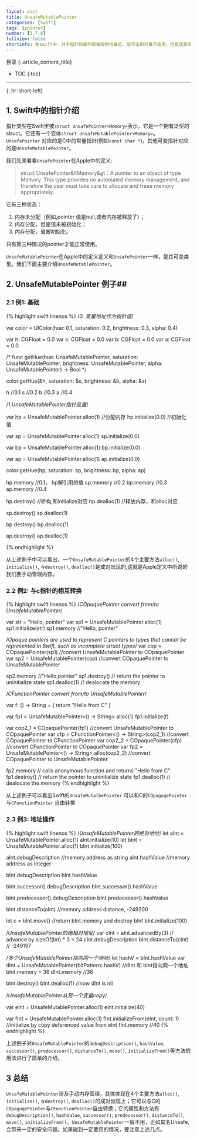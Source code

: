 ```yaml
---
layout: post
title: UnsafeMutablePointer
categories: [Swift]
tags: [pointer]
number: [3.7.8]
fullview: false
shortinfo: 在swift中，对于指针的操作都被限制地最低，能不适用尽量不适用。但是还是有一些场合需要我们使用指针。Swift处理指针主要是UnsafePointer和其可变类UnsafeMutablePointer。本文主要介绍它们的用法。
---
```

目录
{:.article_content_title}


* TOC
{:toc}

---
{:.hr-short-left}

## 1. Swift中的指针介绍 ##


指针类型在Swift里被`struct UnsafePointer<Memory>`表示，它是一个拥有泛型的struct。它还有一个变体`struct UnsafeMutablePointer<Memory>`。`UnsafePointer` 对应的是C中的常量指针(例如`const char *`)，其他可变指针对应的是`UnsafeMutablePointer`。

我们先来看看`UnsafePointer`在Apple中的定义:

>struct UnsafePointer&ltMemory&gt：A pointer to an object of type Memory. This type provides no automated memory management, and therefore the user must take care to allocate and freee memory appropriately. 

它有三种状态：

1. 内存未分配（例如,pointer 值是null,或者内存被释放了）；
2. 内存分配，但是值未被初始化；
3. 内存分配，值被初始化。

只有第三种情况的pointer才能正常使用。


`UnsafeMutablePointer`在Apple中的定义定义和`UnsafePointer`一样，是其可变类型。我们下面主要介绍`UnsafeMutablePointer`。


## 2. UnsafeMutablePointer 例子##


### 2.1 例1: 基础 ###

{% highlight swift linenos %}
/*0. 变量地址作为指针值*/

var color = UIColor(hue: 0.1, saturation: 0.2, brightness: 0.3, alpha: 0.4)

var h: CGFloat = 0.0
var s: CGFloat = 0.0
var b: CGFloat = 0.0
var a: CGFloat = 0.0

/*
func getHue(hue: UnsafeMutablePointer<CGFloat>, saturation: UnsafeMutablePointer<CGFloat>, brightness: UnsafeMutablePointer<CGFloat>, alpha: UnsafeMutablePointer<CGFloat>) -> Bool
*/

color.getHue(&h, saturation: &s, brightness: &b, alpha: &a)

h   //0.1
s   //0.2
b   //0.3
a   //0.4

/*1.UnsafeMutablePointer<CGFloat>指针变量*/

var hp = UnsafeMutablePointer<CGFloat>.alloc(1) //分配内存
hp.initialize(0.0)                              //初始化值

var sp = UnsafeMutablePointer<CGFloat>.alloc(1) 
sp.initialize(0.0)                              

var bp = UnsafeMutablePointer<CGFloat>.alloc(1) 
bp.initialize(0.0)                              

var ap = UnsafeMutablePointer<CGFloat>.alloc(1) 
ap.initialize(0.0)                              

color.getHue(hp, saturation: sp, brightness: bp, alpha: ap)

hp.memory   //0.1， hp解引用的值
sp.memory   //0.2
bp.memory   //0.3
ap.memory   //0.4

hp.destroy()    //析构,和initialize对应
hp.dealloc(1)   //释放内存，和alloc对应

sp.destroy()
sp.dealloc(1)

bp.destroy()
bp.dealloc(1)

ap.destroy()
ap.dealloc(1)

{% endhighlight %}

从上述例子中可以看出，一个`UnsafeMutablePointer`的4个主要方法`alloc()`, `initialize()`, `与destroy()`, `dealloc()`是成对出现的,这就是Apple定义中所说的我们要手动管理内存。

### 2.2 例2: 与c指针的相互转换 ###
{% highlight swift linenos %}
/*COpaquePointer convert from/to UnsafeMutablePointer*/

var str = "Hello, pointer"
var sp1 = UnsafeMutablePointer<String>.alloc(1)
sp1.initialize(str)
sp1.memory  //"Hello, pointer"

/*Opaque pointers are used to represent C pointers to types that cannot be represented in Swift, 
such as incomplete struct types*/
var cop = COpaquePointer(sp1)               //convert UnsafeMutablePointer to COpaquePointer
var sp2 = UnsafeMutablePointer<String>(cop) //convert COpaquePointer to UnsafeMutablePointer

sp2.memory      //"Hello,pointer"
sp1.destroy()   // return the pointer to uninitialize state
sp1.dealloc(1)  // dealocate the memory

/*CFunctionPointer convert from/to UnsafeMutablePointer*/


var f: () -> String = {
    return "Hello from C"
}

var fp1 = UnsafeMutablePointer<() -> String>.alloc(1)
fp1.initialize(f)

var cop2_1 = COpaquePointer(fp1)                            //convert UnsafeMutablePointer to COpaquePointer
var cfp = CFunctionPointer<() -> String>(cop2_1)            //convert COpaquePointer to CFunctionPointer
var cop2_2 = COpaquePointer(cfp)                            //convert CFunctionPointer to COpaquePointer
var fp2 = UnsafeMutablePointer<() -> String>.alloc(cop2_2)  //convert COpaquePointer to UnsafeMutablePointer

fp2.memory      // calls anonymous function and returns "Hello from C"
fp1.destroy()   // return the pointer to uninitialize state
fp1.dealloc(1)  // dealocate the memory
{% endhighlight %}

从上述例子可以看出Swift的`UnsafeMutalbePointer` 可以和C的`COpaguqePointer`与`CFunctionPointer` 自由转换

### 2.3 例3: 地址操作 ###


{% highlight swift linenos %}
/*UnsafeMutablePointer的绝对地址*/
let aInt = UnsafeMutablePointer<Int>.alloc(1)
aInt.initialize(10)
let bInt = UnsafeMutablePointer<Int>.alloc(1)
bInt.initialize(100)

aInt.debugDescription               //memory address as string
aInt.hashValue                      //memory address as integer

bInt.debugDescription
bInt.hashValue

bInt.successor().debugDescription
bInt.successor().hashValue

bInt.predecessor().debugDescription
bInt.predecessor().hashValue

bInt.distanceTo(aInt)               //memory address distance, -249200

let c = bInt.move()                 //return bInt.memory and destroy bInt
bInt.initialize(100)


/*UnsafeMutablePointer的绝相对地址*/
var cInt = aInt.advancedBy(3)       // advance by sizeOf(Int) * 3 = 24
cInt.debugDescription
bInt.distanceTo(cInt)               // -249197


/*多个UnsafeMutablePointer指向同一个地址*/
let hashV = bInt.hashValue
var dInt = UnsafeMutablePointer<Int>(bitPattern: hashV) //dInt 和 bInt指向同一个地址
bInt.memory = 36
dInt.memory         //36

bInt.destroy()
bInt.dealloc(1)     //now dInt is nil


/*UnsafeMutablePointer从另一个变量copy*/

var eInt = UnsafeMutablePointer<Int>.alloc(1)
eInt.initialize(40)

var fInt = UnsafeMutablePointer<Int>.alloc(1)
fInt.initializeFrom(eInt, count: 1) //initialize by copy deferenced value from eInt
fInt.memory     //40
{% endhighlight %}

上述例子对`UnsafeMutablePointer`的`debugDescription()`, `hashValue`, `successor()`, `predecessor()`, `distanceTo()`, `move()`, `initializeFrom()`等方法的用法进行了简单的介绍。


## 3 总结 ##
`UnsafeMutablePointer`涉及手动内存管理，具体体现在4个主要方法`alloc()`, `initialize()`, `与destroy()`, `dealloc()`的成对出现上；它可以与C的`COpaguqePointer`与`CFunctionPointer`自由转换；它的属性和方法有`debugDescription()`, `hashValue`, `successor()`, `predecessor()`, `distanceTo()`, `move()`, `initializeFrom()`。`UnsafeMutablePointer`一般不用，正如其名Unsafe, 会带来一定的安全问题。如果碰到一定要用的情况，要注意上述几点。


